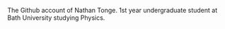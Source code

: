 The Github account of Nathan Tonge.
1st year undergraduate student at Bath University studying Physics.
